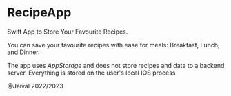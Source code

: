# RecipeApp

Swift App to Store Your Favourite Recipes. 

You can save your favourite recipes with ease for meals: Breakfast, Lunch, and Dinner. 

The app uses *AppStorage* and does not store recipes and data to a backend server. Everything is stored on the user's local IOS process

@Jaival 2022/2023


